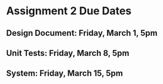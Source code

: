 # Assignment 2 Due Dates

## Design Document: Friday, March 1, 5pm
## Unit Tests: Friday, March 8, 5pm
## System: Friday, March 15, 5pm

